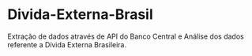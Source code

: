 # Divida-Externa-Brasil
Extração de dados através de API do Banco Central e Análise dos dados referente a Dívida Externa Brasileira.
